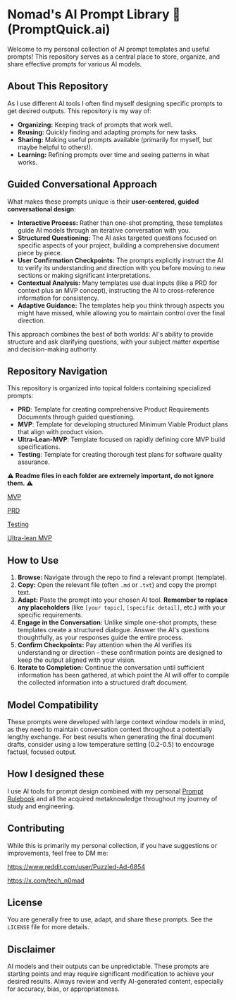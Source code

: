 # Nomad's AI Prompt Library 🧠 (PromptQuick.ai)

Welcome to my personal collection of AI prompt templates and useful prompts! This repository serves as a central place to store, organize, and share effective prompts for various AI models.

## About This Repository

As I use different AI tools I often find myself designing specific prompts to get desired outputs. This repository is my way of:

*   **Organizing:** Keeping track of prompts that work well.
*   **Reusing:** Quickly finding and adapting prompts for new tasks.
*   **Sharing:** Making useful prompts available (primarily for myself, but maybe helpful to others!).
*   **Learning:** Refining prompts over time and seeing patterns in what works.

## Guided Conversational Approach

What makes these prompts unique is their **user-centered, guided conversational design**:

* **Interactive Process:** Rather than one-shot prompting, these templates guide AI models through an iterative conversation with you.
* **Structured Questioning:** The AI asks targeted questions focused on specific aspects of your project, building a comprehensive document piece by piece.
* **User Confirmation Checkpoints:** The prompts explicitly instruct the AI to verify its understanding and direction with you before moving to new sections or making significant interpretations.
* **Contextual Analysis:** Many templates use dual inputs (like a PRD for context plus an MVP concept), instructing the AI to cross-reference information for consistency.
* **Adaptive Guidance:** The templates help you think through aspects you might have missed, while allowing you to maintain control over the final direction.

This approach combines the best of both worlds: AI's ability to provide structure and ask clarifying questions, with your subject matter expertise and decision-making authority.

## Repository Navigation

This repository is organized into topical folders containing specialized prompts:

* **PRD**: Template for creating comprehensive Product Requirements Documents through guided questioning.
* **MVP**: Template for developing structured Minimum Viable Product plans that align with product vision.
* **Ultra-Lean-MVP**: Template focused on rapidly defining core MVP build specifications.
* **Testing**: Template for creating thorough test plans for software quality assurance.

⚠️ **Readme files in each folder are extremely important, do not ignore them.** ⚠️ 

[MVP](https://github.com/TechNomadCode/AI-Prompt-Library/blob/main/MVP/README.md)

[PRD](https://github.com/TechNomadCode/AI-Prompt-Library/blob/main/PRD/README.md)

[Testing](https://github.com/TechNomadCode/AI-Prompt-Library/blob/main/Testing/README.md)

[Ultra-lean MVP](https://github.com/TechNomadCode/AI-Prompt-Library/blob/main/Ultra-Lean-MVP/README.md)

## How to Use

1.  **Browse:** Navigate through the repo to find a relevant prompt (template).
2.  **Copy:** Open the relevant file (often `.md` or `.txt`) and copy the prompt text.
3.  **Adapt:** Paste the prompt into your chosen AI tool. **Remember to replace any placeholders** (like `[your topic]`, `[specific detail]`, etc.) with your specific requirements.
4.  **Engage in the Conversation:** Unlike simple one-shot prompts, these templates create a structured dialogue. Answer the AI's questions thoughtfully, as your responses guide the entire process.
5.  **Confirm Checkpoints:** Pay attention when the AI verifies its understanding or direction - these confirmation points are designed to keep the output aligned with your vision.
6.  **Iterate to Completion:** Continue the conversation until sufficient information has been gathered, at which point the AI will offer to compile the collected information into a structured draft document.

## Model Compatibility

These prompts were developed with large context window models in mind, as they need to maintain conversation context throughout a potentially lengthy exchange. For best results when generating the final document drafts, consider using a low temperature setting (0.2-0.5) to encourage factual, focused output.

## How I designed these

I use AI tools for prompt design combined with my personal [Prompt Rulebook](https://promptquick.ai) and all the acquired metaknowledge throughout my journey of study and engineering.

## Contributing

While this is primarily my personal collection, if you have suggestions or improvements, feel free to DM me:

https://www.reddit.com/user/Puzzled-Ad-6854

https://x.com/tech_n0mad

## License

You are generally free to use, adapt, and share these prompts. See the `LICENSE` file for more details. 

## Disclaimer

AI models and their outputs can be unpredictable. These prompts are starting points and may require significant modification to achieve your desired results. Always review and verify AI-generated content, especially for accuracy, bias, or appropriateness.
